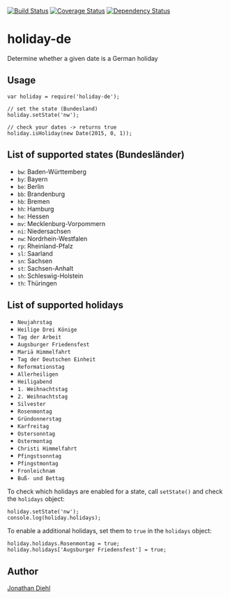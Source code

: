 [![Build Status](https://travis-ci.org/jdiehl/holiday-de.svg)](https://travis-ci.org/jdiehl/holiday-de)
[![Coverage Status](https://coveralls.io/repos/jdiehl/holiday-de/badge.svg)](https://coveralls.io/r/jdiehl/holiday-de)
[![Dependency Status](https://david-dm.org/jdiehl/holiday-de.svg)](https://david-dm.org/jdiehl/holiday-de)

# holiday-de

Determine whether a given date is a German holiday

## Usage

```
var holiday = require('holiday-de');

// set the state (Bundesland)
holiday.setState('nw');

// check your dates -> returns true
holiday.isHoliday(new Date(2015, 0, 1));
```

## List of supported states (Bundesländer)

* `bw`: Baden-Württemberg
* `by`: Bayern
* `be`: Berlin
* `bb`: Brandenburg
* `hb`: Bremen
* `hh`: Hamburg
* `he`: Hessen
* `mv`: Mecklenburg-Vorpommern
* `ni`: Niedersachsen
* `nw`: Nordrhein-Westfalen
* `rp`: Rheinland-Pfalz
* `sl`: Saarland
* `sn`: Sachsen
* `st`: Sachsen-Anhalt
* `sh`: Schleswig-Holstein
* `th`: Thüringen

## List of supported holidays

* `Neujahrstag`
* `Heilige Drei Könige`
* `Tag der Arbeit`
* `Augsburger Friedensfest`
* `Mariä Himmelfahrt`
* `Tag der Deutschen Einheit`
* `Reformationstag`
* `Allerheiligen`
* `Heiligabend`
* `1. Weihnachtstag`
* `2. Weihnachtstag`
* `Silvester`
* `Rosenmontag`
* `Gründonnerstag`
* `Karfreitag`
* `Ostersonntag`
* `Ostermontag`
* `Christi Himmelfahrt`
* `Pfingstsonntag`
* `Pfingstmontag`
* `Fronleichnam`
* `Buß- und Bettag`

To check which holidays are enabled for a state, call `setState()` and check the `holidays` object:

```
holiday.setState('nw');
console.log(holiday.holidays);
```

To enable a additional holidays, set them to `true` in the `holidays` object:

```
holiday.holidays.Rosenmontag = true;
holiday.holidays['Augsburger Friedensfest'] = true;
```

## Author

[Jonathan Diehl](https://github.com/jdiehl)
